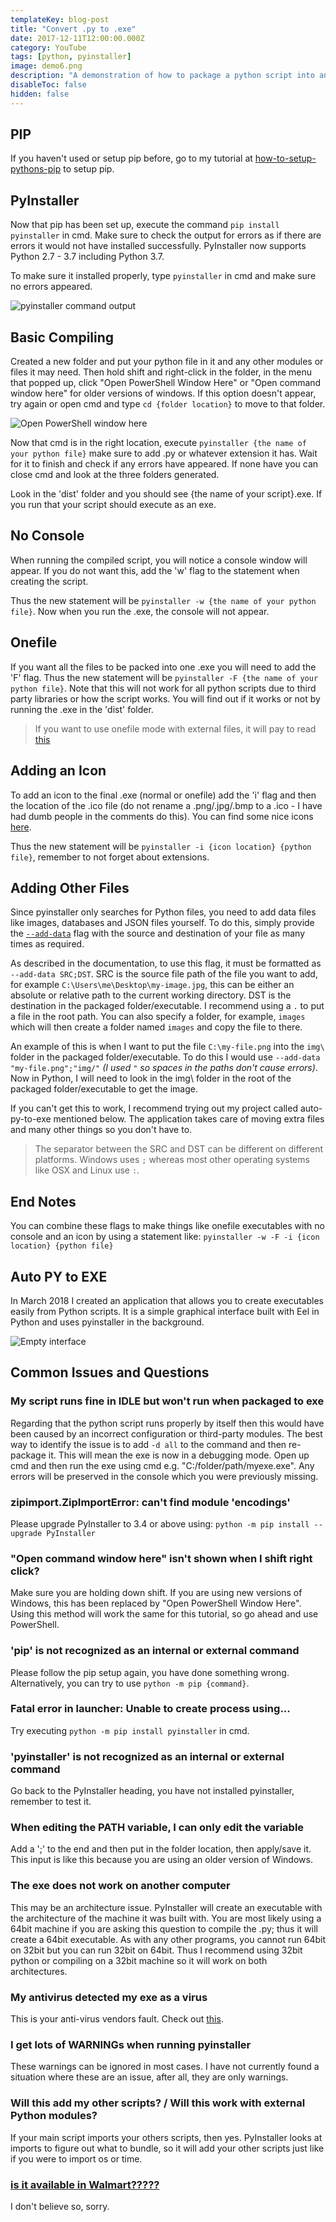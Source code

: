 ```yaml
---
templateKey: blog-post
title: "Convert .py to .exe"
date: 2017-12-11T12:00:00.000Z
category: YouTube
tags: [python, pyinstaller]
image: demo6.png
description: "A demonstration of how to package a python script into an executable file. This tutorial includes compiling to one file, no console, how to add an icon and adding other files to the final package."
disableToc: false
hidden: false
---
```


<youtube-video id="lOIJIk_maO4"></youtube-video>

## PIP

If you haven't used or setup pip before, go to my tutorial at [how-to-setup-pythons-pip](/blog/post/how-to-setup-pythons-pip/) to setup pip.

## PyInstaller

Now that pip has been set up, execute the command `pip install pyinstaller` in cmd. Make sure to check the output for errors as if there are errors it would not have installed successfully. PyInstaller now supports Python 2.7 - 3.7 including Python 3.7.

To make sure it installed properly, type `pyinstaller` in cmd and make sure no errors appeared.

![pyinstaller command output](demo6.png)

## Basic Compiling

Created a new folder and put your python file in it and any other modules or files it may need. Then hold shift and right-click in the folder, in the menu that popped up, click "Open PowerShell Window Here" or "Open command window here" for older versions of windows. If this option doesn't appear, try again or open cmd and type `cd {folder location}` to move to that folder.

![Open PowerShell window here](demo7.png)

Now that cmd is in the right location, execute `pyinstaller {the name of your python file}` make sure to add .py or whatever extension it has. Wait for it to finish and check if any errors have appeared. If none have you can close cmd and look at the three folders generated.

Look in the 'dist' folder and you should see {the name of your script}.exe. If you run that your script should execute as an exe.

## No Console

When running the compiled script, you will notice a console window will appear. If you do not want this, add the 'w' flag to the statement when creating the script.

Thus the new statement will be `pyinstaller -w {the name of your python file}`. Now when you run the .exe, the console will not appear.

## Onefile

If you want all the files to be packed into one .exe you will need to add the 'F' flag. Thus the new statement will be `pyinstaller -F {the name of your python file}`. Note that this will not work for all python scripts due to third party libraries or how the script works. You will find out if it works or not by running the .exe in the 'dist' folder.

> If you want to use onefile mode with external files, it will pay to read [this](https://stackoverflow.com/questions/7674790/bundling-data-files-with-pyinstaller-onefile/13790741)

## Adding an Icon

To add an icon to the final .exe (normal or onefile) add the 'i' flag and then the location of the .ico file (do not rename a .png/.jpg/.bmp to a .ico - I have had dumb people in the comments do this). You can find some nice icons [here](https://goo.gl/EfpGD0).

Thus the new statement will be `pyinstaller -i {icon location} {python file}`, remember to not forget about extensions.

## Adding Other Files

Since pyinstaller only searches for Python files, you need to add data files like images, databases and JSON files yourself. To do this, simply provide the [`--add-data`](https://pyinstaller.readthedocs.io/en/v3.3.1/spec-files.html#adding-data-files) flag with the source and destination of your file as many times as required.

As described in the documentation, to use this flag, it must be formatted as `--add-data SRC;DST`. SRC is the source file path of the file you want to add, for example `C:\Users\me\Desktop\my-image.jpg`, this can be either an absolute or relative path to the current working directory. DST is the destination in the packaged folder/executable. I recommend using a `.` to put a file in the root path. You can also specify a folder, for example, `images` which will then create a folder named `images` and copy the file to there.

An example of this is when I want to put the file `C:\my-file.png` into the `img\` folder in the packaged folder/executable. To do this I would use `--add-data "my-file.png";"img/"` _(I used `"` so spaces in the paths don't cause errors)_. Now in Python, I will need to look in the img\ folder in the root of the packaged folder/executable to get the image.

If you can't get this to work, I recommend trying out my project called auto-py-to-exe mentioned below. The application takes care of moving extra files and many other things so you don't have to.

> The separator between the SRC and DST can be different on different platforms. Windows uses `;` whereas most other operating systems like OSX and Linux use `:`.

## End Notes

You can combine these flags to make things like onefile executables with no console and an icon by using a statement like: `pyinstaller -w -F -i {icon location} {python file}`

## Auto PY to EXE

In March 2018 I created an application that allows you to create executables easily from Python scripts. It is a simple graphical interface built with Eel in Python and uses pyinstaller in the background.

<youtube-video id="OZSZHmWSOeM"></youtube-video>

![Empty interface](https://i.imgur.com/dd0LC2n.png)

## Common Issues and Questions

### My script runs fine in IDLE but won't run when packaged to exe

Regarding that the python script runs properly by itself then this would have been caused by an incorrect configuration or third-party modules. The best way to identify the issue is to add `-d all` to the command and then re-package it. This will mean the exe is now in a debugging mode. Open up cmd and then run the exe using cmd e.g. "C:/folder/path/myexe.exe". Any errors will be preserved in the console which you were previously missing.

### zipimport.ZipImportError: can't find module 'encodings'

Please upgrade PyInstaller to 3.4 or above using: `python -m pip install --upgrade PyInstaller`

### "Open command window here" isn't shown when I shift right click?

Make sure you are holding down shift. If you are using new versions of Windows, this has been replaced by "Open PowerShell Window Here". Using this method will work the same for this tutorial, so go ahead and use PowerShell.

### 'pip' is not recognized as an internal or external command

Please follow the pip setup again, you have done something wrong. Alternatively, you can try to use `python -m pip {command}`.

### Fatal error in launcher: Unable to create process using...

Try executing `python -m pip install pyinstaller` in cmd.

### 'pyinstaller' is not recognized as an internal or external command

Go back to the PyInstaller heading, you have not installed pyinstaller, remember to test it.

### When editing the PATH variable, I can only edit the variable

Add a ';' to the end and then put in the folder location, then apply/save it. This input is like this because you are using an older version of Windows.

### The exe does not work on another computer

This may be an architecture issue. PyInstaller will create an executable with the architecture of the machine it was built with. You are most likely using a 64bit machine if you are asking this question to compile the .py; thus it will create a 64bit executable. As with any other programs, you cannot run 64bit on 32bit but you can run 32bit on 64bit. Thus I recommend using 32bit python or compiling on a 32bit machine so it will work on both architectures.

### My antivirus detected my exe as a virus

This is your anti-virus vendors fault. Check out [this](https://github.com/pyinstaller/pyinstaller/issues/2501#issuecomment-286230354).

### I get lots of WARNINGs when running pyinstaller

These warnings can be ignored in most cases. I have not currently found a situation where these are an issue, after all, they are only warnings.

### Will this add my other scripts? / Will this work with external Python modules?

If your main script imports your others scripts, then yes. PyInstaller looks at imports to figure out what to bundle, so it will add your other scripts just like if you were to import os or time.

### [is it available in Walmart?????](https://www.youtube.com/watch?v=lOIJIk_maO4&lc=UgxFJKkC5nzr7MiscOd4AaABAg)

I don't believe so, sorry.
